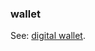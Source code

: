 ### wallet

<p class="c8"><span>See: </span><span class="c2"><a class="c3" href="#h.sxnvf3f5v156">digital wallet</a></span><span class="c0">.</span></p>